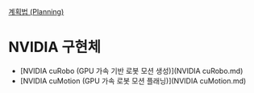 [계획법 (Planning)](../index.md)
# NVIDIA 구현체

- [NVIDIA cuRobo (GPU 가속 기반 로봇 모션 생성)](NVIDIA cuRobo.md)
- [NVIDIA cuMotion (GPU 가속 로봇 모션 플래닝)](NVIDIA cuMotion.md)
